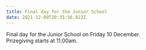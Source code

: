 ```yaml
---
title: Final day for the Junior School
date: 2021-12-09T20:35:56.822Z
---
```

Final day for the Junior School on Friday 10 December.  
Prizegiving starts at 11.00am.
